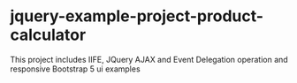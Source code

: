 # jquery-example-project-product-calculator
This project includes IIFE, JQuery AJAX and Event Delegation operation and responsive Bootstrap 5 ui examples
